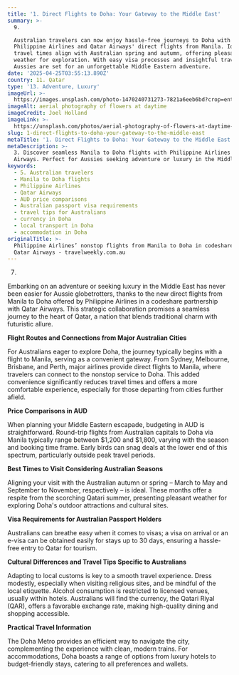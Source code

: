 ```yaml
---
title: '1. Direct Flights to Doha: Your Gateway to the Middle East'
summary: >-
  9. 

  Australian travelers can now enjoy hassle-free journeys to Doha with
  Philippine Airlines and Qatar Airways' direct flights from Manila. Ideal
  travel times align with Australian spring and autumn, offering pleasant
  weather for exploration. With easy visa processes and insightful travel tips,
  Aussies are set for an unforgettable Middle Eastern adventure.
date: '2025-04-25T03:55:13.890Z'
country: 11. Qatar
type: '13. Adventure, Luxury'
imageUrl: >-
  https://images.unsplash.com/photo-1470240731273-7821a6eeb6bd?crop=entropy&cs=tinysrgb&fit=max&fm=jpg&ixid=M3w3Mzk5OTB8MHwxfHNlYXJjaHwxfHwxMS4lMjBRYXRhciUyMDEzLiUyMEFkdmVudHVyZSUyQyUyMEx1eHVyeSUyMHRyYXZlbCUyMGxhbmRzY2FwZXxlbnwwfDB8fHwxNzQ1NTUzMzEzfDA&ixlib=rb-4.0.3&q=80&w=1080
imageAlt: aerial photography of flowers at daytime
imageCredit: Joel Holland
imageLink: >-
  https://unsplash.com/photos/aerial-photography-of-flowers-at-daytime-TRhGEGdw-YY
slug: 1-direct-flights-to-doha-your-gateway-to-the-middle-east
metaTitle: '1. Direct Flights to Doha: Your Gateway to the Middle East'
metaDescription: >-
  3. Discover seamless Manila to Doha flights with Philippine Airlines and Qatar
  Airways. Perfect for Aussies seeking adventure or luxury in the Middle East.
keywords:
  - 5. Australian travelers
  - Manila to Doha flights
  - Philippine Airlines
  - Qatar Airways
  - AUD price comparisons
  - Australian passport visa requirements
  - travel tips for Australians
  - currency in Doha
  - local transport in Doha
  - accommodation in Doha
originalTitle: >-
  Philippine Airlines’ nonstop flights from Manila to Doha in codeshare with
  Qatar Airways - travelweekly.com.au
---
```

7. 
Embarking on an adventure or seeking luxury in the Middle East has never been easier for Aussie globetrotters, thanks to the new direct flights from Manila to Doha offered by Philippine Airlines in a codeshare partnership with Qatar Airways. This strategic collaboration promises a seamless journey to the heart of Qatar, a nation that blends traditional charm with futuristic allure.

**Flight Routes and Connections from Major Australian Cities**

For Australians eager to explore Doha, the journey typically begins with a flight to Manila, serving as a convenient gateway. From Sydney, Melbourne, Brisbane, and Perth, major airlines provide direct flights to Manila, where travelers can connect to the nonstop service to Doha. This added convenience significantly reduces travel times and offers a more comfortable experience, especially for those departing from cities further afield.

**Price Comparisons in AUD**

When planning your Middle Eastern escapade, budgeting in AUD is straightforward. Round-trip flights from Australian capitals to Doha via Manila typically range between $1,200 and $1,800, varying with the season and booking time frame. Early birds can snag deals at the lower end of this spectrum, particularly outside peak travel periods.

**Best Times to Visit Considering Australian Seasons**

Aligning your visit with the Australian autumn or spring – March to May and September to November, respectively – is ideal. These months offer a respite from the scorching Qatari summer, presenting pleasant weather for exploring Doha's outdoor attractions and cultural sites.

**Visa Requirements for Australian Passport Holders**

Australians can breathe easy when it comes to visas; a visa on arrival or an e-visa can be obtained easily for stays up to 30 days, ensuring a hassle-free entry to Qatar for tourism.

**Cultural Differences and Travel Tips Specific to Australians**

Adapting to local customs is key to a smooth travel experience. Dress modestly, especially when visiting religious sites, and be mindful of the local etiquette. Alcohol consumption is restricted to licensed venues, usually within hotels. Australians will find the currency, the Qatari Riyal (QAR), offers a favorable exchange rate, making high-quality dining and shopping accessible.

**Practical Travel Information**

The Doha Metro provides an efficient way to navigate the city, complementing the experience with clean, modern trains. For accommodations, Doha boasts a range of options from luxury hotels to budget-friendly stays, catering to all preferences and wallets.
